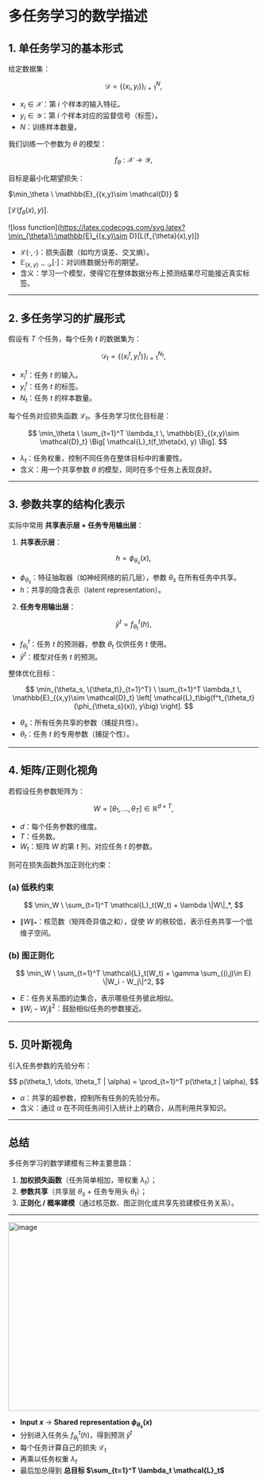 # 多任务学习的数学描述

## 1. 单任务学习的基本形式

给定数据集：

$$
\mathcal{D} = \{(x_i, y_i)\}_{i=1}^N,
$$

* $x_i \in \mathcal{X}$：第 $i$ 个样本的输入特征。
* $y_i \in \mathcal{Y}$：第 $i$ 个样本对应的监督信号（标签）。
* $N$：训练样本数量。

我们训练一个参数为 $\theta$ 的模型：

$$
f_\theta : \mathcal{X} \to \mathcal{Y},
$$

目标是最小化期望损失：

$\min_\theta \ \mathbb{E}_{(x,y)\sim \mathcal{D}} $ 

$\left[ \mathcal{L}(f_\theta(x), y) \right].$


![loss function](https://latex.codecogs.com/svg.latex?\min_{\theta}\;\mathbb{E}_{(x,y)\sim D}[L(f_{\theta}(x),y)])


* $\mathcal{L}(\cdot, \cdot)$：损失函数（如均方误差、交叉熵）。
* $\mathbb{E}_{(x,y)\sim \mathcal{D}}[\cdot]$：对训练数据分布的期望。
* 含义：学习一个模型，使得它在整体数据分布上预测结果尽可能接近真实标签。

---

## 2. 多任务学习的扩展形式

假设有 $T$ 个任务，每个任务 $t$ 的数据集为：

$$
\mathcal{D}_t = \{(x_i^t, y_i^t)\}_{i=1}^{N_t},
$$

* $x_i^t$：任务 $t$ 的输入。
* $y_i^t$：任务 $t$ 的标签。
* $N_t$：任务 $t$ 的样本数量。

每个任务对应损失函数 $\mathcal{L}_t$。多任务学习优化目标是：

$$
\min_\theta \ \sum_{t=1}^T \lambda_t \, \mathbb{E}_{(x,y)\sim \mathcal{D}_t} \Big[ \mathcal{L}_t(f_\theta(x), y) \Big].
$$

* $\lambda_t$：任务权重，控制不同任务在整体目标中的重要性。
* 含义：用一个共享参数 $\theta$ 的模型，同时在多个任务上表现良好。

---

## 3. 参数共享的结构化表示

实际中常用 **共享表示层 + 任务专用输出层**：

1. **共享表示层**：

$$
h = \phi_{\theta_s}(x),
$$

* $\phi_{\theta_s}$：特征抽取器（如神经网络的前几层），参数 $\theta_s$ 在所有任务中共享。
* $h$：共享的隐含表示（latent representation）。

2. **任务专用输出层**：

$$
\hat{y}^t = f^t_{\theta_t}(h),
$$

* $f^t_{\theta_t}$：任务 $t$ 的预测器，参数 $\theta_t$ 仅供任务 $t$ 使用。
* $\hat{y}^t$：模型对任务 $t$ 的预测。

整体优化目标：

$$
\min_{\theta_s, \{\theta_t\}_{t=1}^T} \ \sum_{t=1}^T \lambda_t \, \mathbb{E}_{(x,y)\sim \mathcal{D}_t} \left[ \mathcal{L}_t\big(f^t_{\theta_t}(\phi_{\theta_s}(x)), y\big) \right].
$$

* $\theta_s$：所有任务共享的参数（捕捉共性）。
* $\theta_t$：任务 $t$ 的专用参数（捕捉个性）。

---

## 4. 矩阵/正则化视角

若假设任务参数矩阵为：

$$
W = [\theta_1, \dots, \theta_T] \in \mathbb{R}^{d \times T},
$$

* $d$：每个任务参数的维度。
* $T$：任务数。
* $W_t$：矩阵 $W$ 的第 $t$ 列，对应任务 $t$ 的参数。

则可在损失函数外加正则化约束：

### (a) 低秩约束

$$
\min_W \ \sum_{t=1}^T \mathcal{L}_t(W_t) + \lambda \|W\|_*,
$$

* $\|W\|_*$：核范数（矩阵奇异值之和），促使 $W$ 的秩较低，表示任务共享一个低维子空间。

### (b) 图正则化

$$
\min_W \ \sum_{t=1}^T \mathcal{L}_t(W_t) + \gamma \sum_{(i,j)\in E} \|W_i - W_j\|^2,
$$

* $E$：任务关系图的边集合，表示哪些任务彼此相似。
* $\|W_i - W_j\|^2$：鼓励相似任务的参数接近。

---

## 5. 贝叶斯视角

引入任务参数的先验分布：

$$
p(\theta_1, \dots, \theta_T | \alpha) = \prod_{t=1}^T p(\theta_t | \alpha),
$$

* $\alpha$：共享的超参数，控制所有任务的先验分布。
* 含义：通过 $\alpha$ 在不同任务间引入统计上的耦合，从而利用共享知识。

---

## 总结

多任务学习的数学建模有三种主要思路：

1. **加权损失函数**（任务简单相加，带权重 $\lambda_t$）；
2. **参数共享**（共享层 $\theta_s$ + 任务专用头 $\theta_t$）；
3. **正则化 / 概率建模**（通过核范数、图正则化或共享先验建模任务关系）。

---

<img width="1000" height="380" alt="image" src="https://github.com/user-attachments/assets/3f6e0222-c92a-4f1d-bdcb-44bd1b8378ae" />


* **Input $x$** → **Shared representation $\phi_{\theta_s}(x)$**
* 分别进入任务头 $f^t_{\theta_t}(h)$，得到预测 $\hat{y}^t$
* 每个任务计算自己的损失 $\mathcal{L}_t$
* 再乘以任务权重 $\lambda_t$
* 最后加总得到 **总目标 $\sum_{t=1}^T \lambda_t \mathcal{L}_t$**



